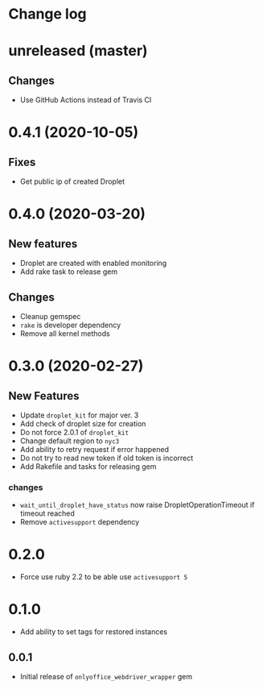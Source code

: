# Change log

# unreleased (master)

## Changes

* Use GitHub Actions instead of Travis CI

# 0.4.1 (2020-10-05)

## Fixes

* Get public ip of created Droplet

# 0.4.0 (2020-03-20)

## New features

* Droplet are created with enabled monitoring
* Add rake task to release gem

## Changes

* Cleanup gemspec
* `rake` is developer dependency
* Remove all kernel methods

# 0.3.0 (2020-02-27) 

## New Features

* Update `droplet_kit` for major ver. 3
* Add check of droplet size for creation
* Do not force 2.0.1 of `droplet_kit`
* Change default region to `nyc3`
* Add ability to retry request if error happened
* Do not try to read new token if old token is incorrect
* Add Rakefile and tasks for releasing gem

### changes
* `wait_until_droplet_have_status` now raise DropletOperationTimeout if timeout reached
* Remove `activesupport` dependency

# 0.2.0
* Force use ruby 2.2 to be able use `activesupport 5` 

# 0.1.0
* Add ability to set tags for restored instances

## 0.0.1
* Initial release of `onlyoffice_webdriver_wrapper` gem
